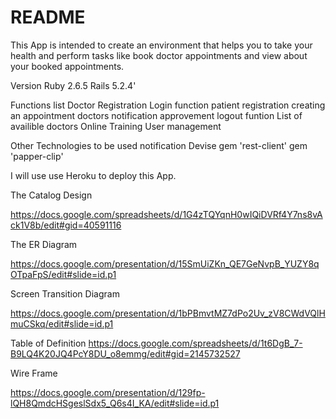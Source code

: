 # README

This App is intended to create an environment that helps you to take your health and perform tasks like book doctor appointments and view  about your booked appointments.



Version
Ruby 2.6.5 Rails 5.2.4'

Functions list
Doctor Registration
Login function
patient registration
creating an appointment
doctors notification
approvement
logout funtion
List of availible doctors
Online Training
User management

Other Technologies to be used 
notification
Devise
gem 'rest-client'
gem 'papper-clip'

I will use use Heroku to deploy this App.


The Catalog Design

https://docs.google.com/spreadsheets/d/1G4zTQYqnH0wIQiDVRf4Y7ns8vAck1V8b/edit#gid=40591116

The ER Diagram

https://docs.google.com/presentation/d/15SmUiZKn_QE7GeNvpB_YUZY8qOTpaFpS/edit#slide=id.p1

Screen Transition Diagram

https://docs.google.com/presentation/d/1bPBmvtMZ7dPo2Uv_zV8CWdVQlHmuCSkq/edit#slide=id.p1

Table of Definition
https://docs.google.com/spreadsheets/d/1t6DgB_7-B9LQ4K20JQ4PcY8DU_o8emmg/edit#gid=2145732527

Wire Frame

https://docs.google.com/presentation/d/129fp-lQH8QmdcHSgeslSdx5_Q6s4I_KA/edit#slide=id.p1
